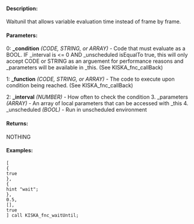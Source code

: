 #### Description:
Waitunil that allows variable evaluation time instead of frame by frame.

#### Parameters:
0: **_condition** *(CODE, STRING, or ARRAY)* - Code that must evaluate as a BOOL.
IF _interval is <= 0 AND _unscheduled isEqualTo true, this will only accept CODE
or STRING as an arguement for performance reasons and _parameters will be available in _this.
(See KISKA_fnc_callBack)

1: **_function** *(CODE, STRING, or ARRAY)* - The code to execute upon condition being reached.
(See KISKA_fnc_callBack)

2: **_interval** *(NUMBER)* - How often to check the condition
3. _parameters *(ARRAY)* - An array of local parameters that can be accessed with _this
4. _unscheduled *(BOOL)* - Run in unscheduled environment

#### Returns:
NOTHING

#### Examples:
```sqf
[
{
true
},
{
hint "wait";
},
0.5,
[],
true
] call KISKA_fnc_waitUntil;
```

